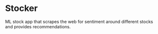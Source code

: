 # Stocker
ML stock app that scrapes the web for sentiment around different stocks and provides recommendations.
